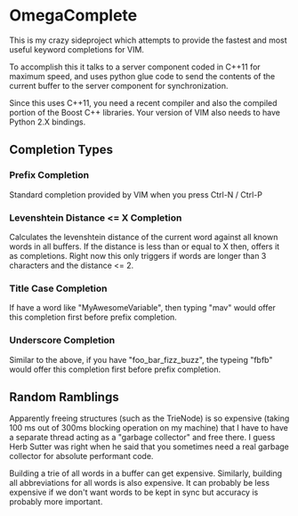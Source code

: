 # OmegaComplete

This is my crazy sideproject which attempts to provide the fastest and most
useful keyword completions for VIM.

To accomplish this it talks to a server component coded in C++11 for maximum
speed, and uses python glue code to send the contents of the current buffer to the
server component for synchronization.

Since this uses C++11, you need a recent compiler and also the compiled portion
of the Boost C++ libraries. Your version of VIM also needs to have Python 2.X bindings.

## Completion Types

### Prefix Completion
Standard completion provided by VIM when you press Ctrl-N / Ctrl-P

### Levenshtein Distance <= X Completion
Calculates the levenshtein distance of the current word against all known words in all buffers.
If the distance is less than or equal to X then, offers it as completions.
Right now this only triggers if words are longer than 3 characters and the distance <= 2.

### Title Case Completion
If have a word like "MyAwesomeVariable", then typing "mav" would offer this completion first before prefix completion.

### Underscore Completion
Similar to the above, if you have "foo_bar_fizz_buzz", the typeing "fbfb" would offer this completion first before prefix completion.

## Random Ramblings
Apparently freeing structures (such as the TrieNode) is so expensive (taking 100 ms out of 300ms blocking operation on my machine) that I have to have a separate thread acting as a "garbage collector" and free there. I guess Herb Sutter was right when he said that you sometimes need a real garbage collector for absolute performant code.

Building a trie of all words in a buffer can get expensive. Similarly, building all abbreviations for all words is also expensive. It can probably be less expensive if we don't want words to be kept in sync but accuracy is probably more important.